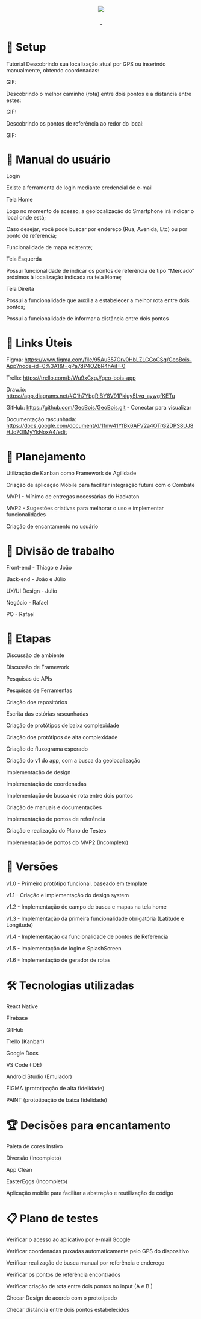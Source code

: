 <p align="center">
  <img src="https://user-images.githubusercontent.com/95629365/218281234-b7674aa9-b924-451c-b659-53152b14366f.png" />
</p>

<h4 align="center"> . </h4>

# 🚀 Setup

Tutorial
Descobrindo sua localização atual por GPS ou inserindo manualmente, obtendo coordenadas:

GIF:

Descobrindo o melhor caminho (rota) entre dois pontos e a distância entre estes:

GIF:

Descobrindo os pontos de referência ao redor do local:

GIF:

# :pencil: Manual do usuário
Login

Existe a ferramenta de login mediante credencial de e-mail

Tela Home

Logo no momento de acesso, a geolocalização do Smartphone irá indicar o local onde está;

Caso desejar, você pode buscar por endereço (Rua, Avenida, Etc) ou por ponto de referência;

Funcionalidade de mapa existente;

Tela Esquerda

Possui funcionalidade de indicar os pontos de referência de tipo “Mercado” próximos à localização indicada na tela Home;

Tela Direita

Possui a funcionalidade que auxilia a estabelecer a melhor rota entre dois pontos;

Possui a funcionalidade de informar a distância entre dois pontos

# 🔗 Links Úteis
Figma: https://www.figma.com/file/95Au357Grv0HbLZLGGoCSg/GeoBois-App?node-id=0%3A1&t=gPa7dP4OZbR4hAiH-0

Trello: https://trello.com/b/Wu9xCxgJ/geo-bois-app

Draw.io: https://app.diagrams.net/#G1h7YbgRiBY8V91Pkjuy5Lvq_aywgfKETu 

GitHub: https://github.com/GeoBois/GeoBois.git - Conectar para visualizar 

Documentação rascunhada: https://docs.google.com/document/d/1fnw41YfBk6AFV2a4OTrG2DPS8UJ8HJo7OIMyYkNoxA4/edit

# 📗 Planejamento
Utilização de Kanban como Framework de Agilidade

Criação de aplicação Mobile para facilitar integração futura com o Combate

MVP1 - Mínimo de entregas necessárias do Hackaton

MVP2 - Sugestões criativas para melhorar o uso e implementar funcionalidades

Criação de encantamento no usuário

# 👨 Divisão de trabalho
Front-end - Thiago e João

Back-end - João e Júlio

UX/UI Design - Julio

Negócio - Rafael

PO - Rafael

# 🚩 Etapas
Discussão de ambiente 

Discussão de Framework

Pesquisas de APIs

Pesquisas de Ferramentas

Criação dos repositórios

Escrita das estórias rascunhadas

Criação de protótipos de baixa complexidade

Criação dos protótipos de alta complexidade

Criação de fluxograma esperado

Criação do v1 do app, com a busca da geolocalização

Implementação de design

Implementação de coordenadas

Implementação de busca de rota entre dois pontos

Criação de manuais e documentações

Implementação de pontos de referência

Criação e realização do Plano de Testes

Implementação de pontos do MVP2 (Incompleto)

# 🧭 Versões
v1.0 - Primeiro protótipo funcional, baseado em template

v1.1 - Criação e implementação do design system

v1.2 - Implementação de campo de busca e mapas na tela home

v1.3 - Implementação da primeira funcionalidade obrigatória (Latitude e Longitude)

v1.4 - Implementação da funcionalidade de pontos de Referência

v1.5 - Implementação de login e SplashScreen

v1.6 - Implementação de gerador de rotas

# 🛠 Tecnologias utilizadas
React Native

Firebase

GitHub

Trello (Kanban)

Google Docs

VS Code (IDE)

Android Studio (Emulador)

FIGMA (prototipação de alta fidelidade)

PAINT (prototipação de baixa fidelidade)

# 🏆 Decisões para encantamento
Paleta de cores Instivo

Diversão (Incompleto)

App Clean

EasterEggs (Incompleto)

Aplicação mobile para facilitar a abstração e reutilização de código

# 📋 Plano de testes

Verificar o acesso ao aplicativo por e-mail Google

Verificar coordenadas puxadas automaticamente pelo GPS do dispositivo

Verificar realização de busca manual por referência e endereço

Verificar os pontos de referência encontrados

Verificar criação de rota entre dois pontos no input (A e B )

Checar Design de acordo com o prototipado

Checar distância entre dois pontos estabelecidos
